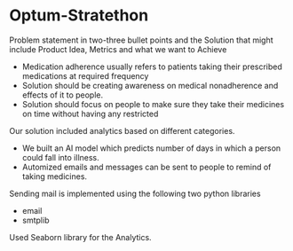# Optum-Stratethon

Problem statement in two-three bullet points and the Solution that might include Product Idea, Metrics and what we want to Achieve
* Medication adherence usually refers to patients taking their prescribed medications at required frequency
* Solution should be creating awareness on medical nonadherence and effects of it to people.
* Solution should focus on people to make sure they take their medicines on time without having any restricted


Our solution included analytics based on different categories.
* We built an AI model which predicts number of days in which a person could fall into illness.
* Automized emails and messages can be sent to people to remind of taking medicines.

Sending mail is implemented using the following two python libraries
* email 
* smtplib

Used Seaborn library for the Analytics.
